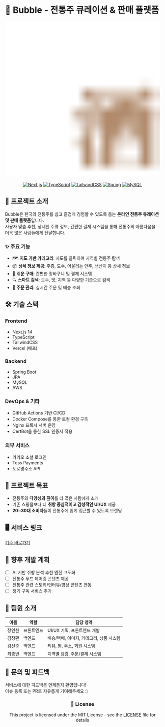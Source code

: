 # 🍶 Bubble - 전통주 큐레이션 & 판매 플랫폼

<div align="center">

![Bubble Logo](public/android-chrome-512x512.png)

[![Next.js](https://img.shields.io/badge/Next.js-000000?style=for-the-badge&logo=next.js&logoColor=white)](https://nextjs.org/)
[![TypeScript](https://img.shields.io/badge/TypeScript-3178C6?style=for-the-badge&logo=typescript&logoColor=white)](https://www.typescriptlang.org/)
[![TailwindCSS](https://img.shields.io/badge/TailwindCSS-38B2AC?style=for-the-badge&logo=tailwind-css&logoColor=white)](https://tailwindcss.com/)
[![Spring](https://img.shields.io/badge/Spring-6DB33F?style=for-the-badge&logo=spring&logoColor=white)](https://spring.io/)
[![MySQL](https://img.shields.io/badge/MySQL-4479A1?style=for-the-badge&logo=mysql&logoColor=white)](https://www.mysql.com/)

</div>

## 📌 프로젝트 소개

Bubble은 한국의 전통주를 쉽고 즐겁게 경험할 수 있도록 돕는 **온라인 전통주 큐레이션 및 판매 플랫폼**입니다.  
사용자 맞춤 추천, 상세한 주류 정보, 간편한 결제 시스템을 통해 전통주의 아름다움을 더욱 많은 사람들에게 전달합니다.

### ✨ 주요 기능

- 🗺️ **지도 기반 카테고리**: 지도를 클릭하여 지역별 전통주 탐색
- 📦 **상세 정보 제공**: 주종, 도수, 어울리는 안주, 생산지 등 상세 정보
- 🛒 **쉬운 구매**: 간편한 장바구니 및 결제 시스템
- 🔍 **스마트 검색**: 도수, 맛, 지역 등 다양한 기준으로 검색
- 📱 **주문 관리**: 실시간 주문 및 배송 조회

## 🛠️ 기술 스택

### Frontend

- Next.js 14
- TypeScript
- TailwindCSS
- Vercel (배포)

### Backend

- Spring Boot
- JPA
- MySQL
- AWS

### DevOps & 기타

- GitHub Actions 기반 CI/CD
- Docker Compose를 통한 로컬 환경 구축
- Nginx 프록시 서버 운영
- CertBot을 통한 SSL 인증서 적용

### 외부 서비스

- 카카오 소셜 로그인
- Toss Payments
- 도로명주소 API

## 🎯 프로젝트 목표

- 전통주의 **다양성과 깊이**를 더 많은 사람에게 소개
- 기존 쇼핑몰보다 더 **취향 중심적이고 감성적인 UI/UX** 제공
- **20~30대 소비자**들이 전통주에 쉽게 접근할 수 있도록 브랜딩

## 🖥️ 서비스 링크

[기주 바로가기](https://giju.vercel.app/)

## 🚀 향후 개발 계획

- [ ] AI 기반 취향 분석 추천 엔진 고도화
- [ ] 전통주 푸드 페어링 콘텐츠 제공
- [ ] 전통주 관련 스토리/인터뷰/영상 콘텐츠 연동
- [ ] 정기 구독 서비스 추가

## 👥 팀원 소개

| 이름   | 역할       | 담당 영역                                |
| ------ | ---------- | ---------------------------------------- |
| 장인찬 | 프론트엔드 | UI/UX 기획, 프론트엔드 개발              |
| 김창환 | 백엔드     | 배송/택배, 이미지, 카테고리, 상품 시스템 |
| 김선준 | 백엔드     | 리뷰, 찜, 주소, 회원 시스템              |
| 최종빈 | 백엔드     | 지역별 랭킹, 주문/결제 시스템            |

## 💬 문의 및 피드백

서비스에 대한 피드백은 언제든지 환영입니다!  
이슈 등록 또는 PR로 자유롭게 기여해주세요 :)

<div align="center">

### 📝 License

This project is licensed under the MIT License - see the [LICENSE](LICENSE) file for details

</div>

